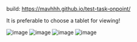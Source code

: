 build: https://mavhhh.github.io/test-task-onpoint/

It is preferable to choose a tablet for viewing!

![image](https://github.com/user-attachments/assets/a94290e0-44c9-4e91-8b68-9dbab414cade)
![image](https://github.com/user-attachments/assets/d14f2257-2092-4c6a-8374-cc2cde23397a)
![image](https://github.com/user-attachments/assets/5c4a3093-c72d-4797-ad4a-a561835394dd)
![image](https://github.com/user-attachments/assets/e3c408ae-f380-4cd8-b2d9-90f346976ec7)

